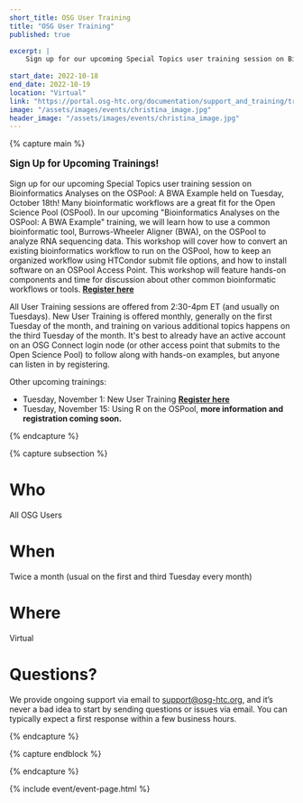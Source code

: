```yaml
---
short_title: OSG User Training
title: "OSG User Training"
published: true

excerpt: |
    Sign up for our upcoming Special Topics user training session on Bioinformatics Analyses on the OSPool: A BWA Example held on Tuesday, October 18th!
    
start_date: 2022-10-18
end_date: 2022-10-19
location: "Virtual"
link: "https://portal.osg-htc.org/documentation/support_and_training/training/osgusertraining/"
image: "/assets/images/events/christina_image.jpg"
header_image: "/assets/images/events/christina_image.jpg"
---
```


{% capture main %}

<p style="font-size: larger; font-weight: bold;">Sign Up for Upcoming Trainings!</p>

Sign up for our upcoming Special Topics user training session on Bioinformatics Analyses on the OSPool: A BWA Example held on Tuesday, October 18th!
Many bioinformatic workflows are a great fit for the Open Science Pool (OSPool). In our upcoming "Bioinformatics Analyses on the OSPool: A BWA Example" training, we will learn how to use a common bioinformatic tool, Burrows-Wheeler Aligner (BWA), on the OSPool to analyze RNA sequencing data. This workshop will cover how to convert an existing bioinformatics workflow to run on the OSPool, how to keep an organized workflow using HTCondor submit file options, and how to install software on an OSPool Access Point. This workshop will feature hands-on components and time for discussion about other common bioinformatic workflows or tools.
**[Register here](https://docs.google.com/forms/d/e/1FAIpQLSdj3XT7I0SM4k9jBvST7YX5wsCH_er1HLA7VqRj9ICoEvf2GA/viewform)**

All User Training sessions are offered from 2:30-4pm ET (and usually on Tuesdays). New User Training is offered monthly, generally on the first Tuesday of the month, and training on various additional topics happens on the third Tuesday of the month. It's best to already have an active account on an OSG Connect login node (or other access point that submits to the Open Science Pool) to follow along with hands-on examples, but anyone can listen in by registering.

Other upcoming trainings:
- Tuesday, November 1: New User Training
**[Register here](https://docs.google.com/forms/d/e/1FAIpQLSdj3XT7I0SM4k9jBvST7YX5wsCH_er1HLA7VqRj9ICoEvf2GA/viewform)**
- Tuesday, November 15: Using R on the OSPool, **more information and registration coming soon.**

{% endcapture %}


{% capture subsection %}
# Who

All OSG Users

# When

Twice a month (usual on the first and third Tuesday every month)

# Where

Virtual

# Questions?

We provide ongoing support via email to <support@osg-htc.org>, and it’s never a bad idea to start by sending questions or issues via email. You can typically expect a first response within a few business hours.

{% endcapture %}

{% capture endblock %}


{% endcapture %}

{% include event/event-page.html %}
